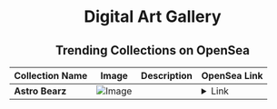 <div align="center">

# Digital Art Gallery

## Trending Collections on OpenSea

| Collection Name                       | Image                                                                                     | Description                       | OpenSea Link                                                                                          |
|---------------------------------------|-------------------------------------------------------------------------------------------|-----------------------------------|--------------------------------------------------------------------------------------------------------|
| **Astro Bearz** | ![Image](https://i.seadn.io/s/raw/files/126996486202eb1f840f7e70b2d5ed77.png?w=500&auto=format?w=200&auto=format) |  | <details><summary>Link</summary>[Astro Bearz](https://opensea.io/collection/astro-bearz-1)</details> |

</div>
